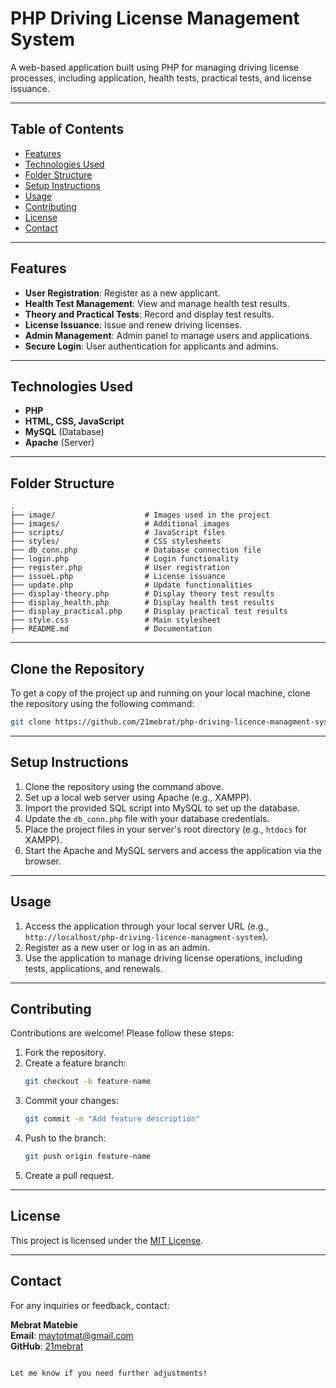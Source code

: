 
# PHP Driving License Management System

A web-based application built using PHP for managing driving license processes, including application, health tests, practical tests, and license issuance.

---

## Table of Contents
- [Features](#features)
- [Technologies Used](#technologies-used)
- [Folder Structure](#folder-structure)
- [Setup Instructions](#setup-instructions)
- [Usage](#usage)
- [Contributing](#contributing)
- [License](#license)
- [Contact](#contact)

---

## Features
- **User Registration**: Register as a new applicant.
- **Health Test Management**: View and manage health test results.
- **Theory and Practical Tests**: Record and display test results.
- **License Issuance**: Issue and renew driving licenses.
- **Admin Management**: Admin panel to manage users and applications.
- **Secure Login**: User authentication for applicants and admins.

---

## Technologies Used
- **PHP**
- **HTML, CSS, JavaScript**
- **MySQL** (Database)
- **Apache** (Server)

---

## Folder Structure
```plaintext
.
├── image/                    # Images used in the project
├── images/                   # Additional images
├── scripts/                  # JavaScript files
├── styles/                   # CSS stylesheets
├── db_conn.php               # Database connection file
├── login.php                 # Login functionality
├── register.php              # User registration
├── issueL.php                # License issuance
├── update.php                # Update functionalities
├── display-theory.php        # Display theory test results
├── display_health.php        # Display health test results
├── display_practical.php     # Display practical test results
├── style.css                 # Main stylesheet
├── README.md                 # Documentation
```

---

## Clone the Repository
To get a copy of the project up and running on your local machine, clone the repository using the following command:

```bash
git clone https://github.com/21mebrat/php-driving-licence-managment-system.git
```

---

## Setup Instructions
1. Clone the repository using the command above.
2. Set up a local web server using Apache (e.g., XAMPP).
3. Import the provided SQL script into MySQL to set up the database.
4. Update the `db_conn.php` file with your database credentials.
5. Place the project files in your server's root directory (e.g., `htdocs` for XAMPP).
6. Start the Apache and MySQL servers and access the application via the browser.

---

## Usage
1. Access the application through your local server URL (e.g., `http://localhost/php-driving-licence-managment-system`).
2. Register as a new user or log in as an admin.
3. Use the application to manage driving license operations, including tests, applications, and renewals.

---

## Contributing
Contributions are welcome! Please follow these steps:

1. Fork the repository.
2. Create a feature branch:
   ```bash
   git checkout -b feature-name
   ```
3. Commit your changes:
   ```bash
   git commit -m "Add feature description"
   ```
4. Push to the branch:
   ```bash
   git push origin feature-name
   ```
5. Create a pull request.

---

## License
This project is licensed under the [MIT License](LICENSE).

---

## Contact
For any inquiries or feedback, contact:

**Mebrat Matebie**  
**Email**: maytotmat@gmail.com  
**GitHub**: [21mebrat](https://github.com/21mebrat)
```

Let me know if you need further adjustments!

